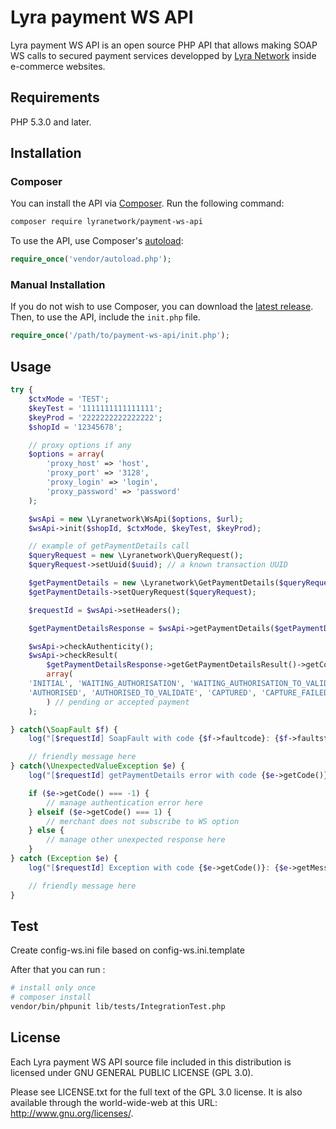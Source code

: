 # Lyra payment WS API

Lyra payment WS API is an open source PHP API that allows making SOAP WS calls to secured payment services developped by [Lyra Network](https://www.lyra-network.com/) inside e-commerce websites.

## Requirements

PHP 5.3.0 and later.

## Installation

### Composer 

You can install the API via [Composer](http://getcomposer.org/). Run the following command:

```bash
composer require lyranetwork/payment-ws-api
```

To use the API, use Composer's [autoload](https://getcomposer.org/doc/00-intro.md#autoloading):

```php
require_once('vendor/autoload.php');
```

### Manual Installation

If you do not wish to use Composer, you can download the [latest release](https://github.com/payzen/payment-ws-api/releases). Then, to use the API, include the `init.php` file.

```php
require_once('/path/to/payment-ws-api/init.php');
```

## Usage

```php
try {
    $ctxMode = 'TEST';
    $keyTest = '1111111111111111';
    $keyProd = '2222222222222222';
    $shopId = '12345678';

    // proxy options if any
    $options = array(
        'proxy_host' => 'host',
        'proxy_port' => '3128',
        'proxy_login' => 'login',
        'proxy_password' => 'password'
    );

    $wsApi = new \Lyranetwork\WsApi($options, $url);
    $wsApi->init($shopId, $ctxMode, $keyTest, $keyProd);

    // example of getPaymentDetails call
    $queryRequest = new \Lyranetwork\QueryRequest();
    $queryRequest->setUuid($uuid); // a known transaction UUID

    $getPaymentDetails = new \Lyranetwork\GetPaymentDetails($queryRequest);
    $getPaymentDetails->setQueryRequest($queryRequest);

    $requestId = $wsApi->setHeaders();

    $getPaymentDetailsResponse = $wsApi->getPaymentDetails($getPaymentDetails);

    $wsApi->checkAuthenticity();
    $wsApi->checkResult(
        $getPaymentDetailsResponse->getGetPaymentDetailsResult()->getCommonResponse(),
        array(
    'INITIAL', 'WAITING_AUTHORISATION', 'WAITING_AUTHORISATION_TO_VALIDATE', 'UNDER_VERIFICATION',
    'AUTHORISED', 'AUTHORISED_TO_VALIDATE', 'CAPTURED', 'CAPTURE_FAILED'
        ) // pending or accepted payment
    );

} catch(\SoapFault $f) {
    log("[$requestId] SoapFault with code {$f->faultcode}: {$f->faultstring}.", Zend_Log::WARN);

    // friendly message here 
} catch(\UnexpectedValueException $e) {
    log("[$requestId] getPaymentDetails error with code {$e->getCode()}: {$e->getMessage()}.", Zend_Log::ERR);

    if ($e->getCode() === -1) {
        // manage authentication error here
    } elseif ($e->getCode() === 1) {
        // merchant does not subscribe to WS option
    } else {
        // manage other unexpected response here
    }
} catch (Exception $e) {
    log("[$requestId] Exception with code {$e->getCode()}: {$e->getMessage()}", Zend_Log::ERR);

    // friendly message here 
}
```


## Test


Create config-ws.ini file based on config-ws.ini.template

After that you can run : 

```bash
# install only once
# composer install 
vendor/bin/phpunit lib/tests/IntegrationTest.php

```

## License

Each Lyra payment WS API source file included in this distribution is licensed under GNU GENERAL PUBLIC LICENSE (GPL 3.0).

Please see LICENSE.txt for the full text of the GPL 3.0 license. It is also available through the world-wide-web at this URL: http://www.gnu.org/licenses/.
